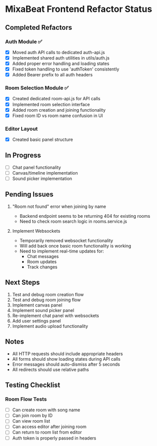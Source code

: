 # MixaBeat Frontend Refactor Status

## Completed Refactors

### Auth Module ✅
- [x] Moved auth API calls to dedicated auth-api.js
- [x] Implemented shared auth utilities in utils/auth.js
- [x] Added proper error handling and loading states
- [x] Fixed token handling to use 'authToken' consistently
- [x] Added Bearer prefix to all auth headers

### Room Selection Module ✅
- [x] Created dedicated room-api.js for API calls
- [x] Implemented room selection interface
- [x] Added room creation and joining functionality
- [x] Fixed room ID vs room name confusion in UI

### Editor Layout 
- [x] Created basic panel structure


## In Progress
- [ ] Chat panel functionality
- [ ] Canvas/timeline implementation
- [ ] Sound picker implementation

## Pending Issues
1. "Room not found" error when joining by name
   - Backend endpoint seems to be returning 404 for existing rooms
   - Need to check room search logic in rooms.service.js

2. Implement Websockets
   - Temporarily removed websocket functionality
   - Will add back once basic room functionality is working
   - Need to implement real-time updates for:
     * Chat messages
     * Room updates
     * Track changes

## Next Steps
1. Test and debug room creation flow
2. Test and debug room joining flow
3. Implement canvas panel
4. Implement sound picker panel
5. Re-implement chat panel with websockets
6. Add user settings panel
7. Implement audio upload functionality

## Notes
- All HTTP requests should include appropriate headers
- All forms should show loading states during API calls
- Error messages should auto-dismiss after 5 seconds
- All redirects should use relative paths

## Testing Checklist

### Room Flow Tests
- [ ] Can create room with song name
- [ ] Can join room by ID
- [ ] Can view room list
- [ ] Can access editor after joining room
- [ ] Can return to room list from editor
- [ ] Auth token is properly passed in headers
